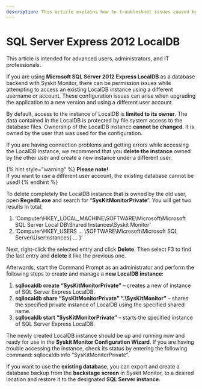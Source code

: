 ```yaml
---
description: This article explains how to troubleshoot issues caused by LocalDB while attempting to access an existing instance using a different username or account.
---
```


# SQL Server Express 2012 LocalDB

This article is intended for advanced users, administrators, and IT professionals.

If you are using **Microsoft SQL Server 2012 Express LocalDB** as a database backend with Syskit Monitor, there can be permission issues while attempting to access an existing LocalDB instance using a different username or account. These configuration issues can arise when upgrading the application to a new version and using a different user account.

By default, access to the instance of LocalDB is **limited to its owner**. The data contained in the LocalDB is protected by file system access to the database files. Ownership of the LocalDB instance **cannot be changed**. It is owned by the user that was used for the configuration.

If you are having connection problems and getting errors while accessing the LocalDB instance, we recommend that you **delete the instance** owned by the other user and create a new instance under a different user.

{% hint style="warning" %}
**Please note!**  
If you want to use a different user account, the existing database cannot be used!
{% endhint %}

To delete completely the LocalDB instance that is owned by the old user, open **Regedit.exe** and search for “**SysKitMonitorPrivate**”. You will get two results in total:

1. ‘Computer\HKEY\_LOCAL\_MACHINE\SOFTWARE\Microsoft\Microsoft SQL Server Local DB\Shared Instances\Syskit Monitor’
2. ‘Computer\HKEY\_USERS … \SOFTWARE\Microsoft\Microsoft SQL Server\UserInstances{ … }’

Next, right-click the selected entry and click **Delete**. Then select F3 to find the last entry and **delete** it like the previous one.

Afterwards, start the Command Prompt as an administrator and perform the following steps to create and manage a **new LocalDB instance**:

1. **sqllocaldb create “SysKitMonitorPrivate”** – creates a new of instance of SQL Server Express LocalDB.
2. **sqllocaldb share “SysKitMonitorPrivate” “.\SysKitMonitor”** – shares the specified private instance of LocalDB using the specified shared name.
3. **sqllocaldb start “SysKitMonitorPrivate”** – starts the specified instance of SQL Server Express LocalDB.

The newly created LocalDB instance should be up and running now and ready for use in the **Syskit Monitor Configuration Wizard**. If you are having trouble accessing the instance, check its status by entering the following command: sqllocaldb info “SysKitMonitorPrivate”.

If you want to use the **existing database**, you can export and create a database backup from the **backstage screen** in Syskit Monitor, to a desired location and restore it to the designated **SQL Server instance**.

